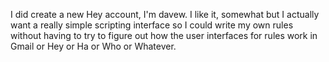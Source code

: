 I did create a new Hey account, I'm davew. I like it, somewhat but I actually want a really simple scripting interface so I could write my own rules without having to try to figure out how the user interfaces for rules work in Gmail or Hey or Ha or Who or Whatever. 
